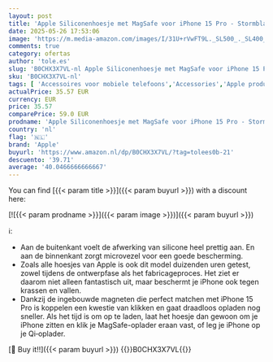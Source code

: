 ```yaml
---
layout: post
title: 'Apple Siliconenhoesje met MagSafe voor iPhone 15 Pro - Stormblauw '
date: 2025-05-26 17:53:06
image: 'https://m.media-amazon.com/images/I/31U+rVwFT9L._SL500_._SL400_.jpg'
comments: true
category: ofertas
author: 'tole.es'
slug: 'B0CHX3X7VL-nl Apple Siliconenhoesje met MagSafe voor iPhone 15 Pro -...'
sku: 'B0CHX3X7VL-nl'
tags: [ 'Accessoires voor mobiele telefoons','Accessories','Apple producten','Arborist Merchandising Root','Basic-telefoonhoesjes','Elektronica','Hoesjes mobiele telefoon','Mobiele telefoons & communicatieproducten','Self Service','Special Features Stores','apple','be0c145d-645e-47ab-b638-53e8112e3d67_0','be0c145d-645e-47ab-b638-53e8112e3d67_2801','🇳🇱', ]
actualPrice: 35.57 EUR
currency: EUR
price: 35.57
comparePrice: 59.0 EUR
prodname: 'Apple Siliconenhoesje met MagSafe voor iPhone 15 Pro - Stormblauw '
country: 'nl'
flag: '🇳🇱'
brand: 'Apple'
buyurl: 'https://www.amazon.nl/dp/B0CHX3X7VL/?tag=tolees0b-21'
descuento: '39.71'
average: '40.0466666666667'
---
```


You can find [{{< param title >}}]({{< param buyurl >}}) with a discount here:

[![{{< param prodname >}}]({{< param image >}})]({{< param buyurl >}})

ℹ️:

- Aan de buitenkant voelt de afwerking van silicone heel prettig aan. En aan de binnenkant zorgt microvezel voor een goede bescherming.
- Zoals alle hoesjes van Apple is ook dit model duizenden uren getest, zowel tijdens de ontwerpfase als het fabricageproces. Het ziet er daarom niet alleen fantastisch uit, maar beschermt je iPhone ook tegen krassen en vallen.
- Dankzij de ingebouwde magneten die perfect matchen met iPhone 15 Pro is koppelen een kwestie van klikken en gaat draadloos opladen nog sneller. Als het tijd is om op te laden, laat het hoesje dan gewoon om je iPhone zitten en klik je MagSafe-oplader eraan vast, of leg je iPhone op je Qi‑oplader.

[🛒 Buy it!!]({{< param buyurl >}})
{{<world>}}B0CHX3X7VL{{</world>}}
